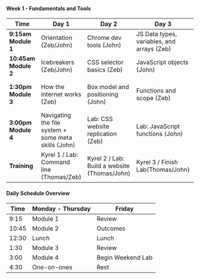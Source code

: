 #### Week 1 - Fundamentals and Tools

 Time | Day 1 |                     Day 2                                       | Day 3                                                         | Day 4                                                | Day  5                                    |
----- | -------- | --------------------------------                         | ------------------------------------                  | ------------------------------------     | ---------------------------------------   |
 **9:15am Module 1** | Orientation (Zeb/John) | Chrome dev tools (John) | JS Data types, variables, and arrays (Zeb) |  Mastering control flow (John)  | Review  
 **10:45am Module 2** | Icebreakers (Zeb/John) | CSS selector basics (Zeb) | JavaScript objects (John) | Debugging in JavaScript (Zeb) | Outcomes  
 **1:30pm Module 3** | How the internet works (Zeb) | Box model and positioning (John) | Functions and scope (Zeb) | DOM manipulation and events (John) | Review
**3:00pm Module 4** | Navigating the file system + some meta skills (John) | Lab: CSS website replication (Zeb) | Lab: JavaScript functions (John) | Lab: DOM manipulation LoTR (Zeb) | Lab: Tic-Tac-Toe (John)      
**Training** | Kyrel 1 / Lab: Command line (Thomas/Zeb) | Kyrel 2 / Lab: Build a website (Thomas/John) | Kyrel 3 / Finish Lab(Thomas/John)  | Kyrel 4 / Finish Lab (Thomas/Zeb) |  Kyrel 5 / Finish Lab  

#### Daily Schedule Overview

Time  | Monday - Thursday  | Friday
----- | ------------------ | -----  
9:15  | Module 1           | Review
10:45 | Module 2           | Outcomes
12:30 | Lunch              | Lunch
1:30  | Module 3           | Review
3:00  | Module 4           | Begin Weekend Lab
4:30  | One-on-ones        | Rest
